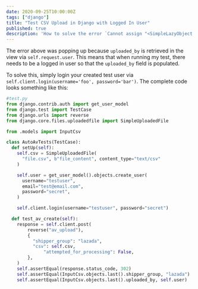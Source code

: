 ```yaml
---
date: 2020-09-25T10:00:00Z
tags: ["django"]
title: "Test CSV Upload in Django with Logged In User"
published: true
description: 'How to solve the error `Cannot assign "<SimpleLazyObject: <django.contrib.auth.models.AnonymousUser object at 0x7ff1f6b868b0>>": "InputCsv.uploaded_by" must be a "CustomUser" instance.`'
---
```


The error above was popping up because `uploaded_by` is retrieved in the view via `self.request.user`. This means that when running my test, there needs to be a logged in user so that the `uploaded_by` field is populated.

To solve this, simply login your created test user via `self.client.login(username='foo', password='bar')`. The complete code looks something like this:

```py
#test.py
from django.contrib.auth import get_user_model
from django.test import TestCase
from django.urls import reverse
from django.core.files.uploadedfile import SimpleUploadedFile

from .models import InputCsv

class AutoAvTests(TestCase):
  def setUp(self):
    self.csv = SimpleUploadedFile(
      "file.csv", b"file_content", content_type="text/csv"
    )

    self.user = get_user_model().objects.create_user(
      username="testuser",
      email="test@email.com",
      password="secret",
    )

    self.client.login(username="testuser", password="secret")

  def test_av_create(self):
    response = self.client.post(
        reverse("av_upload"),
        {
          "shipper_group": "lazada",
          "csv": self.csv,
              "attempted_for_processing": False,
        },
    )
    self.assertEqual(response.status_code, 302)
    self.assertEqual(InputCsv.objects.last().shipper_group, "lazada")
    self.assertEqual(InputCsv.objects.last().uploaded_by, self.user)
```
